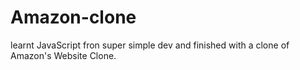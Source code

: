 # Amazon-clone
 learnt JavaScript fron super simple dev and finished with a clone of Amazon's Website Clone.
